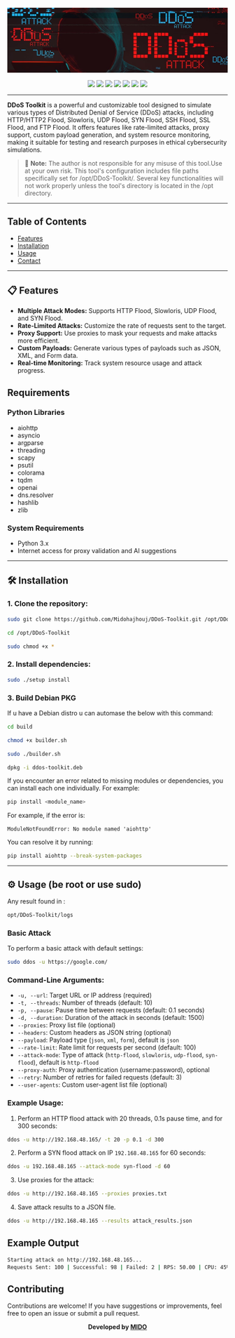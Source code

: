 <p align="center">
<img src="/img/imgs.jpg">
</p>

<p align="center">
  <img src="https://img.shields.io/badge/Platform-Linux-a80505?style=flat-square">
  <img src="https://img.shields.io/badge/License-MIT-a80505?style=flat-square">
  <img src="https://img.shields.io/github/v/release/Midohajhouj/DDoS-Toolkit?label=Version&color=a80505">
  <img src="https://img.shields.io/badge/Open%20Source-Yes-darkviolet?style=flat-square&color=a80505">
  <img src="https://img.shields.io/github/stars/Midohajhouj/DDoS-Toolkit?style=flat&label=Stars&color=a80505">  
  <img src="https://img.shields.io/github/repo-size/Midohajhouj/DDoS-Toolkit?label=Size&color=a80505">
  <img src="https://img.shields.io/github/languages/top/Midohajhouj/DDoS-Toolkit?color=a80505">
</p>

---

**DDoS Toolkit** is a powerful and customizable tool designed to simulate various types of Distributed Denial of Service (DDoS) attacks, including HTTP/HTTP2 Flood, Slowloris, UDP Flood, SYN Flood, SSH Flood, SSL Flood, and FTP Flood. It offers features like rate-limited attacks, proxy support, custom payload generation, and system resource monitoring, making it suitable for testing and research purposes in ethical cybersecurity simulations.

> 🚨 **Note:** The author is not responsible for any misuse of this tool.Use at your own risk.
> This tool's configuration includes file paths specifically set for /opt/DDoS-Toolkit/. Several key functionalities will not work properly unless the tool's directory is located in the /opt directory.

---

## Table of Contents

- [Features](##features)
- [Installation](##installation)
- [Usage](##usage)
- [Contact](##contact)

---

## 📋 Features
- **Multiple Attack Modes:** Supports HTTP Flood, Slowloris, UDP Flood, and SYN Flood.
- **Rate-Limited Attacks:** Customize the rate of requests sent to the target.
- **Proxy Support:** Use proxies to mask your requests and make attacks more efficient.
- **Custom Payloads:** Generate various types of payloads such as JSON, XML, and Form data.
- **Real-time Monitoring:** Track system resource usage and attack progress.

## Requirements

### Python Libraries
- aiohttp
- asyncio
- argparse
- threading
- scapy
- psutil
- colorama
- tqdm
- openai
- dns.resolver
- hashlib
- zlib

### System Requirements
- Python 3.x
- Internet access for proxy validation and AI suggestions

---

## 🛠️ Installation

### 1. Clone the repository:
```bash
sudo git clone https://github.com/Midohajhouj/DDoS-Toolkit.git /opt/DDoS-Toolkit
```
```bash
cd /opt/DDoS-Toolkit
```
```bash
sudo chmod +x *
```

### 2. Install dependencies:
```bash
sudo ./setup install
```

### 3. Build Debian PKG
If u have a Debian distro u can automase the below with this command:
```bash
cd build
```
```bash
chmod +x builder.sh
```
```bash
sudo ./builder.sh
```
```bash
dpkg -i ddos-toolkit.deb
```

If you encounter an error related to missing modules or dependencies, you can install each one individually. For example:

```bash
pip install <module_name>
```

For example, if the error is:

```
ModuleNotFoundError: No module named 'aiohttp'
```

You can resolve it by running:

```bash
pip install aiohttp --break-system-packages
```
---

## ⚙️ Usage (be root or use sudo)
Any result found in :
```bash
opt/DDoS-Toolkit/logs
```
### Basic Attack
To perform a basic attack with default settings:
```bash
sudo ddos -u https://google.com/
```

### Command-Line Arguments:
- `-u, --url`: Target URL or IP address (required)
- `-t, --threads`: Number of threads (default: 10)
- `-p, --pause`: Pause time between requests (default: 0.1 seconds)
- `-d, --duration`: Duration of the attack in seconds (default: 1500)
- `--proxies`: Proxy list file (optional)
- `--headers`: Custom headers as JSON string (optional)
- `--payload`: Payload type (`json`, `xml`, `form`), default is `json`
- `--rate-limit`: Rate limit for requests per second (default: 100)
- `--attack-mode`: Type of attack (`http-flood`, `slowloris`, `udp-flood`, `syn-flood`), default is `http-flood`
- `--proxy-auth`: Proxy authentication (username:password), optional
- `--retry`: Number of retries for failed requests (default: 3)
- `--user-agents`: Custom user-agent list file (optional)

### Example Usage:
1. Perform an HTTP flood attack with 20 threads, 0.1s pause time, and for 300 seconds:
```bash
ddos -u http://192.168.48.165/ -t 20 -p 0.1 -d 300
```

2. Perform a SYN flood attack on IP `192.168.48.165` for 60 seconds:
```bash
ddos -u 192.168.48.165 --attack-mode syn-flood -d 60
```

3. Use proxies for the attack:
```bash
ddos -u http://192.168.48.165 --proxies proxies.txt
```

4. Save attack results to a JSON file. 
```bash
ddos -u http://192.168.48.165 --results attack_results.json
```

## Example Output
```bash
Starting attack on http://192.168.48.165...
Requests Sent: 100 | Successful: 98 | Failed: 2 | RPS: 50.00 | CPU: 45% | Memory: 32%
```

## Contributing

Contributions are welcome! If you have suggestions or improvements, feel free to open an issue or submit a pull request.

**<p align="center"> Developed by <a href="https://github.com/Midohajhouj">MIDO</a> </p>**
